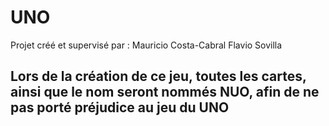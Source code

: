 # UNO

Projet créé et supervisé par : 
Mauricio Costa-Cabral
Flavio Sovilla

## Lors de la création de ce jeu, toutes les cartes, ainsi que le nom seront nommés NUO, afin de ne pas porté préjudice au jeu du UNO ##

